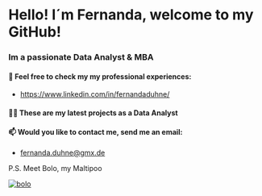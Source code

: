 # Hello! I´m Fernanda, welcome to my GitHub!
### Im a passionate Data Analyst & MBA 

#### 📄 Feel free to check my my professional experiences:
- https://www.linkedin.com/in/fernandaduhne/

#### 👨‍💻 These are my latest projects as a Data Analyst

#### 📫 Would you like to contact me, send me an email: 
- fernanda.duhne@gmx.de

P.S. Meet Bolo, my Maltipoo

<a href="https://ibb.co/JR34JyS"><img src="https://i.ibb.co/JR34JyS/bolo.jpg" alt="bolo" border="0"></a>
